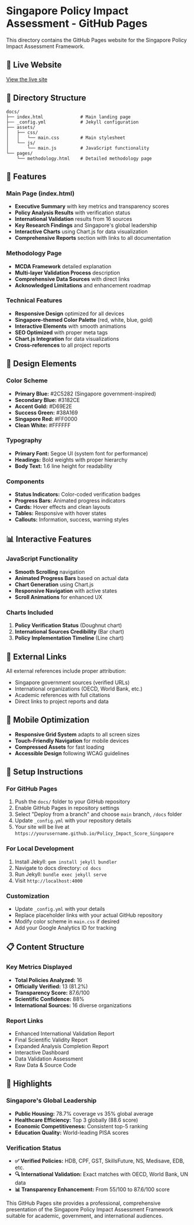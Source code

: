 # Singapore Policy Impact Assessment - GitHub Pages

This directory contains the GitHub Pages website for the Singapore Policy Impact Assessment Framework.

## 🌟 Live Website
[View the live site](https://yourusername.github.io/Policy_Impact_Score_Singapore)

## 📁 Directory Structure

```
docs/
├── index.html              # Main landing page
├── _config.yml             # Jekyll configuration
├── assets/
│   ├── css/
│   │   └── main.css        # Main stylesheet
│   └── js/
│       └── main.js         # JavaScript functionality
└── pages/
    └── methodology.html    # Detailed methodology page
```

## 🚀 Features

### Main Page (index.html)
- **Executive Summary** with key metrics and transparency scores
- **Policy Analysis Results** with verification status
- **International Validation** results from 16 sources
- **Key Research Findings** and Singapore's global leadership
- **Interactive Charts** using Chart.js for data visualization
- **Comprehensive Reports** section with links to all documentation

### Methodology Page
- **MCDA Framework** detailed explanation
- **Multi-layer Validation Process** description
- **Comprehensive Data Sources** with direct links
- **Acknowledged Limitations** and enhancement roadmap

### Technical Features
- **Responsive Design** optimized for all devices
- **Singapore-themed Color Palette** (red, white, blue, gold)
- **Interactive Elements** with smooth animations
- **SEO Optimized** with proper meta tags
- **Chart.js Integration** for data visualizations
- **Cross-references** to all project reports

## 🎨 Design Elements

### Color Scheme
- **Primary Blue:** #2C5282 (Singapore government-inspired)
- **Secondary Blue:** #3182CE
- **Accent Gold:** #D69E2E
- **Success Green:** #38A169
- **Singapore Red:** #FF0000
- **Clean White:** #FFFFFF

### Typography
- **Primary Font:** Segoe UI (system font for performance)
- **Headings:** Bold weights with proper hierarchy
- **Body Text:** 1.6 line height for readability

### Components
- **Status Indicators:** Color-coded verification badges
- **Progress Bars:** Animated progress indicators
- **Cards:** Hover effects and clean layouts
- **Tables:** Responsive with hover states
- **Callouts:** Information, success, warning styles

## 📊 Interactive Features

### JavaScript Functionality
- **Smooth Scrolling** navigation
- **Animated Progress Bars** based on actual data
- **Chart Generation** using Chart.js
- **Responsive Navigation** with active states
- **Scroll Animations** for enhanced UX

### Charts Included
1. **Policy Verification Status** (Doughnut chart)
2. **International Sources Credibility** (Bar chart)
3. **Policy Implementation Timeline** (Line chart)

## 🔗 External Links
All external references include proper attribution:
- Singapore government sources (verified URLs)
- International organizations (OECD, World Bank, etc.)
- Academic references with full citations
- Direct links to project reports and data

## 📱 Mobile Optimization
- **Responsive Grid System** adapts to all screen sizes
- **Touch-Friendly Navigation** for mobile devices
- **Compressed Assets** for fast loading
- **Accessible Design** following WCAG guidelines

## 🚀 Setup Instructions

### For GitHub Pages
1. Push the `docs/` folder to your GitHub repository
2. Enable GitHub Pages in repository settings
3. Select "Deploy from a branch" and choose `main` branch, `/docs` folder
4. Update `_config.yml` with your repository details
5. Your site will be live at `https://yourusername.github.io/Policy_Impact_Score_Singapore`

### For Local Development
1. Install Jekyll: `gem install jekyll bundler`
2. Navigate to docs directory: `cd docs`
3. Run Jekyll: `bundle exec jekyll serve`
4. Visit `http://localhost:4000`

### Customization
- Update `_config.yml` with your details
- Replace placeholder links with your actual GitHub repository
- Modify color scheme in `main.css` if desired
- Add your Google Analytics ID for tracking

## 📋 Content Structure

### Key Metrics Displayed
- **Total Policies Analyzed:** 16
- **Officially Verified:** 13 (81.2%)
- **Transparency Score:** 87.6/100
- **Scientific Confidence:** 88%
- **International Sources:** 16 diverse organizations

### Report Links
- Enhanced International Validation Report
- Final Scientific Validity Report
- Expanded Analysis Completion Report
- Interactive Dashboard
- Data Validation Assessment
- Raw Data & Source Code

## 🌟 Highlights

### Singapore's Global Leadership
- **Public Housing:** 78.7% coverage vs 35% global average
- **Healthcare Efficiency:** Top 3 globally (88.6 score)
- **Economic Competitiveness:** Consistent top-5 ranking
- **Education Quality:** World-leading PISA scores

### Verification Status
- **✅ Verified Policies:** HDB, CPF, GST, SkillsFuture, NS, Medisave, EDB, etc.
- **🔍 International Validation:** Exact matches with OECD, World Bank, UN data
- **📊 Transparency Enhancement:** From 55/100 to 87.6/100 score

This GitHub Pages site provides a professional, comprehensive presentation of the Singapore Policy Impact Assessment Framework suitable for academic, government, and international audiences.
